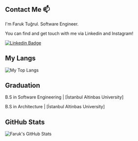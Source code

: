 
## Contact Me 📫

I'm Faruk Tuğrul. Software Engineer.

You can find and get touch with me via Linkedin and Instagram!
       
[![Linkedin Badge](https://img.shields.io/badge/faruktgrl-follow%20on%20linkedin-blue?style=for-the-badge&logo=linkedin)](https://www.linkedin.com/in/faruktgrl/)



## My Langs

 <img  src="https://github-readme-stats.vercel.app/api/top-langs/?username=frktgrl&layout=compact&hide=html,css" alt="My Top Langs" />


## Graduation

B.S in Software Engineering |  [İstanbul Altinbas University]

B.S in Architecture         |  [İstanbul Altinbas University]


## GitHub Stats

![Faruk's GitHub Stats](https://github-readme-stats.vercel.app/api?username=frktgrl&show_icons=true)

